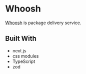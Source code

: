 # Whoosh

[Whoosh](https://whoosh-mu.vercel.app/) is package delivery service. 

## Built With

- next.js
- css modules
- TypeScript
- zod
